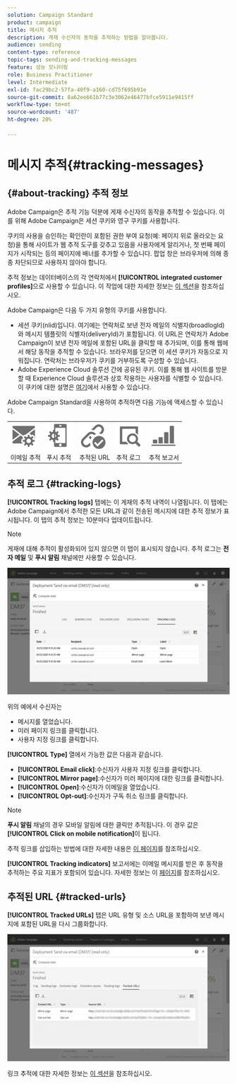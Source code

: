 ```yaml
---
solution: Campaign Standard
product: campaign
title: 메시지 추적
description: 게재 수신자의 동작을 추적하는 방법을 알아봅니다.
audience: sending
content-type: reference
topic-tags: sending-and-tracking-messages
feature: 성능 모니터링
role: Business Practitioner
level: Intermediate
exl-id: fac29bc2-57fa-40f9-a160-cd75f695b91e
source-git-commit: 8a62ee661b77c3e3062e46477bfce5911e9415ff
workflow-type: tm+mt
source-wordcount: '487'
ht-degree: 20%

---
```


# 메시지 추적{#tracking-messages}

## {#about-tracking} 추적 정보

Adobe Campaign은 추적 기능 덕분에 게재 수신자의 동작을 추적할 수 있습니다. 이를 위해 Adobe Campaign은 세션 쿠키와 영구 쿠키를 사용합니다.

쿠키의 사용을 승인하는 확인란이 포함된 권한 부여 요청(예: 페이지 위로 올라오는 요청)을 통해 사이트가 웹 추적 도구를 갖추고 있음을 사용자에게 알리거나, 첫 번째 페이지가 시작되는 등의 페이지에 배너를 추가할 수 있습니다. 팝업 창은 브라우저에 의해 종종 차단되므로 사용하지 않아야 합니다.

추적 정보는 데이터베이스의 각 연락처에서 **[!UICONTROL integrated customer profiles]**&#x200B;으로 사용할 수 있습니다. 이 작업에 대한 자세한 정보는 [이 섹션](../../audiences/using/integrated-customer-profile.md)을 참조하십시오.

Adobe Campaign은 다음 두 가지 유형의 쿠키를 사용합니다.

* 세션 쿠키(nlid)입니다. 여기에는 연락처로 보낸 전자 메일의 식별자(broadlogId)와 메시지 템플릿의 식별자(deliveryId)가 포함됩니다. 이 URL은 연락처가 Adobe Campaign이 보낸 전자 메일에 포함된 URL을 클릭할 때 추가되며, 이를 통해 웹에서 해당 동작을 추적할 수 있습니다. 브라우저를 닫으면 이 세션 쿠키가 자동으로 지워집니다. 연락처는 브라우저가 쿠키를 거부하도록 구성할 수 있습니다.
* Adobe Experience Cloud 솔루션 간에 공유된 쿠키. 이를 통해 웹 사이트를 방문할 때 Experience Cloud 솔루션과 상호 작용하는 사용자를 식별할 수 있습니다. 이 쿠키에 대한 설명은 [여기](https://experienceleague.adobe.com/docs/core-services/interface/ec-cookies/cookies-mc.html)에서 사용할 수 있습니다.

Adobe Campaign Standard을 사용하여 추적하면 다음 기능에 액세스할 수 있습니다.

<table>
<tr>
    <td valign="top">
        <a href="../../administration/using/configuring-email-channel.md#tracking-parameters"><img width="60px" alt="조건" src="assets/icon_email_parameters.png"/></a>
    </td>
    <td valign="top">
        <a href="https://helpx.adobe.com/campaign/kb/push-tracking.html"><img width="60px" alt="조건" src="assets/icon_push_parameters.png"/></a>
    </td>
    <td valign="top">
        <a href="../../designing/using/links.md#about-tracked-urls"><img width="60px" alt="조건" src="assets/icon_url.png"/></a>
    </td>
        <td valign="top">
          <a href="../../sending/using/tracking-messages.md#tracking-logs"><img width="60px" alt="조건" src="assets/icon_log.png"/></a>
    </td>
    </td>
    <td valign="top">
          <a href="../../reporting/using/tracking-indicators.md"><img width="60px" alt="조건" src="assets/icon_report.png"/></a>
</tr>
<tr>
<td>이메일 추적</td>
<td>푸시 추적</td>
<td>추적된 URL</td>
<td>추적 로그</td>
<td>추적 보고서</td>
</tr>
</table>

## 추적 로그 {#tracking-logs}

**[!UICONTROL Tracking logs]** 탭에는 이 게재의 추적 내역이 나열됩니다. 이 탭에는 Adobe Campaign에서 추적한 모든 URL과 같이 전송된 메시지에 대한 추적 정보가 표시됩니다. 이 탭의 추적 정보는 10분마다 업데이트됩니다.

>[!NOTE]
>
>게재에 대해 추적이 활성화되어 있지 않으면 이 탭이 표시되지 않습니다. 추적 로그는 **전자 메일** 및 **푸시 알림** 채널에만 사용할 수 있습니다.

![](assets/tracking_logs.png)

위의 예에서 수신자는

* 메시지를 열었습니다.
* 미러 페이지 링크를 클릭합니다.
* 사용자 지정 링크를 클릭합니다.

**[!UICONTROL Type]** 열에서 가능한 값은 다음과 같습니다.

* **[!UICONTROL Email click]**:수신자가 사용자 지정 링크를 클릭합니다.
* **[!UICONTROL Mirror page]**:수신자가 미러 페이지에 대한 링크를 클릭합니다.
* **[!UICONTROL Open]**:수신자가 이메일을 열었습니다.
* **[!UICONTROL Opt-out]**:수신자가 구독 취소 링크를 클릭합니다.

>[!NOTE]
>
>**푸시 알림** 채널의 경우 모바일 알림에 대한 클릭만 추적됩니다. 이 경우 값은 **[!UICONTROL Click on mobile notification]**&#x200B;이 됩니다.

추적 링크를 삽입하는 방법에 대한 자세한 내용은 [이 페이지](../../designing/using/links.md#inserting-a-link)를 참조하십시오.

**[!UICONTROL Tracking indicators]** 보고서에는 이메일 메시지를 받은 후 동작을 추적하는 주요 지표가 포함되어 있습니다. 자세한 정보는 이 [페이지](../../reporting/using/tracking-indicators.md)를 참조하십시오.

## 추적된 URL {#tracked-urls}

**[!UICONTROL Tracked URLs]** 탭은 URL 유형 및 소스 URL을 포함하여 보낸 메시지에 포함된 URL을 다시 그룹화합니다.

![](assets/sending_delivery6.png)

링크 추적에 대한 자세한 정보는 [이 섹션](../../designing/using/links.md#about-tracked-urls)을 참조하십시오.
